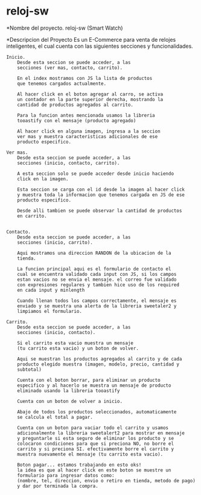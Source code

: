 # reloj-sw

*Nombre del proyecto.
reloj-sw (Smart Watch)

*Descripcion del Proyecto
Es un E-Commerce para venta de relojes inteligentes,
el cual cuenta con las siguientes secciones y funcionalidades.

    Inicio.
        Desde esta seccion se puede acceder, a las 
        secciones (ver mas, contacto, carrito).

        En el index mostramos con JS la lista de productos
        que tenemos cargados actualmente.

        Al hacer click en el boton agregar al carro, se activa 
        un contador en la parte superior derecha, mostrando la
        cantidad de productos agregados al carrito.

        Para la funcion antes mencionada usamos la libreria
        tooastify con el mensaje (producto agregado)
        
        Al hacer click en alguna imagen, ingresa a la seccion 
        ver mas y muestra caracteristicas adicionales de ese 
        producto especifico. 

    Ver mas.
        Desde esta seccion se puede acceder, a las 
        secciones (inicio, contacto, carrito).

        A esta seccion solo se puede acceder desde inicio haciendo
        click en la imagen.

        Esta seccion se carga con el id desde la imagen al hacer click 
        y muestra toda la informacion que tenemos cargada en JS de ese 
        producto especifico.

        Desde alli tambien se puede observar la cantidad de productos
        en carrito.


    Contacto.
        Desde esta seccion se puede acceder, a las 
        secciones (inicio, carrito).

        Aqui mostramos una direccion RANDON de la ubicacion de la
        tienda.

        La funcion principal aqui es el formulario de contacto el
        cual se encuentra validado cada input con JS, si los campos 
        estan vacios no se envia el mensaje. el correo fue validado 
        con expresiones regulares y tambien hice uso de los required 
        en cada input y minlength
        
        Cuando llenan todos los campos correctamente, el mensaje es 
        enviado y se muestra una alerta de la libreria sweetaler2 y
        limpiamos el formulario.

    Carrito.
        Desde esta seccion se puede acceder, a las 
        secciones (inicio, contacto).

        Si el carrito esta vacio muestra un mensaje
        (tu carrito esta vacio) y un boton de volver.

        Aqui se muestran los productos agregados al carrito y de cada
        producto elegido muestra (imagen, modelo, precio, cantidad y
        subtotal)

        Cuenta con el boton borrar, para eliminar un producto
        especifico y al hacerlo se muestra un mensaje de producto
        eliminado usando la libreria tooastify

        Cuenta con un boton de volver a inicio.

        Abajo de todos los productos seleccionados, automaticamente 
        se calcula el total a pagar.

        Cuenta con un boton para vaciar todo el carrito y usamos
        adicionalmente la libreria sweetalert2 para mostrar en mensaje
        y preguntarle si esta seguro de eliminar los producto y se 
        colocaron condiciones para que si preciona NO, no borre el
        carrito y si preciona SI. efectivamente borre el carrito y 
        muestra nuevamente el mensaje (tu carrito esta vacio).

        Boton pagar... estamos trabajando en esto oks!
        la idea es que al hacer click en este boton se muestre un 
        formulario para ingresar datos como:
        (nombre, tel, direccion, envio o retiro en tienda, metodo de pago)
        y dar por terminada la compra.